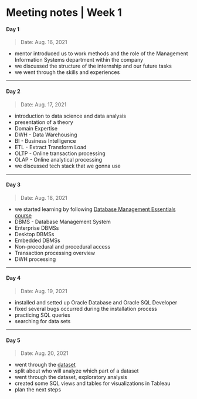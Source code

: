 ﻿# Meeting notes | Week 1
#### Day 1
> Date: Aug. 16, 2021
- mentor introduced us to work methods and the role of the Management Information Systems department within the company
- we discussed the structure of the internship and our future tasks
- we went through the skills and experiences
---
#### Day 2
> Date: Aug. 17, 2021
- introduction to data science and data analysis
- presentation of a theory
- Domain Expertise
- DWH - Data Warehousing
- BI - Business Intelligence
- ETL - Extract Transform Load
- OLTP - Online transaction processing 
- OLAP - Online analytical processing
- we discussed tech stack that we gonna use 
---
#### Day 3
> Date: Aug. 18, 2021
- we started learning by following [Database Management Essentials course](https://www.coursera.org/learn/database-management)
- DBMS - Database Management System
- Enterprise DBMSs
- Desktop DBMSs
- Embedded DBMSs
- Non-procedural and procedural access
- Transaction processing overview
- DWH processing
---
#### Day 4
> Date: Aug. 19, 2021
- installed and setted up Oracle Database and Oracle SQL Developer
- fixed several bugs occurred during the installation process
- practicing SQL queries
- searching for data sets
---
#### Day 5
> Date: Aug. 20, 2021
- went through the [dataset](https://ourworldindata.org/covid-deaths)
- split about who will analyze which part of a dataset
- went through the dataset, exploratory analysis
- created some SQL views and tables for visualizations in Tableau
- plan the next steps
